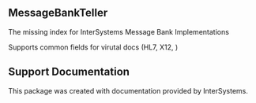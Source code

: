 ## MessageBankTeller
The missing index for InterSystems Message Bank Implementations  

Supports common fields for virutal docs (HL7, X12, )


## Support Documentation
This package was created with documentation provided by InterSystems.






